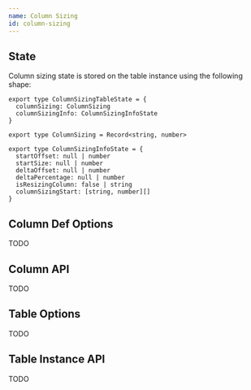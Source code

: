 ```yaml
---
name: Column Sizing
id: column-sizing
---
```


## State

Column sizing state is stored on the table instance using the following shape:

```tsx
export type ColumnSizingTableState = {
  columnSizing: ColumnSizing
  columnSizingInfo: ColumnSizingInfoState
}

export type ColumnSizing = Record<string, number>

export type ColumnSizingInfoState = {
  startOffset: null | number
  startSize: null | number
  deltaOffset: null | number
  deltaPercentage: null | number
  isResizingColumn: false | string
  columnSizingStart: [string, number][]
}
```

## Column Def Options

TODO

## Column API

TODO

## Table Options

TODO

## Table Instance API

TODO
